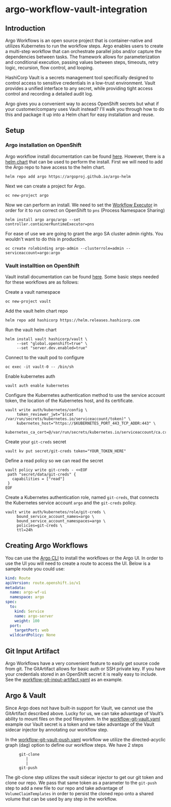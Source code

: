 # argo-workflow-vault-integration

## Introduction
Argo Workflows is an open source project that is container-native and utilizes Kubernetes to run the workflow steps.  Argo enables users to create a multi-step workflow that can orchestrate parallel jobs and/or capture the dependencies between tasks.  The framework allows for parameterization and conditional execution, passing values between steps, timeouts, retry logic, recursion, flow control, and looping.

HashiCorp Vault is a secrets management tool specifically designed to control access to sensitive credentials in a low-trust environment.  Vault provides a unified interface to any secret, while providing tight access control and recording a detailed audit log.

Argo gives you a convenient way to access OpenShift secrets but what if your customer/company uses Vault instead?  I'll walk you through how to do this and package it up into a Helm chart for easy installation and reuse.

## Setup
### Argo installation on OpenShift
Argo workflow install documentation can be found [here](https://argoproj.github.io/argo/installation/).  However, there is a [helm chart](https://github.com/argoproj/argo-helm) that can be used to perform the install.
First we will need to add the Argo repo to have access to the helm chart.
```
helm repo add argo https://argoproj.github.io/argo-helm
```
Next we can create a project for Argo.
```
oc new-project argo
```

Now we can perform an install.  We need to set the [Workflow Executor](https://github.com/argoproj/argo/blob/master/docs/workflow-executors.md) in order for it to run correct on OpenShift to `pns` (Process Namespace Sharing)
```
helm install argo argo/argo --set controller.containerRuntimeExecutor=pns
```

For ease of use we are going to grant the argo SA cluster admin rights.  You wouldn't want to do this in production.
```
oc create rolebinding argo-admin --clusterrole=admin --serviceaccount=argo:argo
```

### Vault installtion on OpenShift
Vault install documentation can be found [here](https://learn.hashicorp.com/tutorials/vault/kubernetes-openshift?in=vault/kubernetes).  Some basic steps needed for these workflows are as follows:

Create a vault namespace
```
oc new-project vault
```

Add the vault helm chart repo
```
helm repo add hashicorp https://helm.releases.hashicorp.com
```

Run the vault helm chart
```
helm install vault hashicorp/vault \
     --set "global.openshift=true" \
     --set "server.dev.enabled=true"
```

Connect to the vault pod to configure
```
oc exec -it vault-0 -- /bin/sh
```

Enable kubernetes auth
```
vault auth enable kubernetes
```

Configure the Kubernetes authentication method to use the service account token, the location of the Kubernetes host, and its certificate.
```
vault write auth/kubernetes/config \
     token_reviewer_jwt="$(cat /var/run/secrets/kubernetes.io/serviceaccount/token)" \
     kubernetes_host="https://$KUBERNETES_PORT_443_TCP_ADDR:443" \
  kubernetes_ca_cert=@/var/run/secrets/kubernetes.io/serviceaccount/ca.crt
```

Create your `git-creds` secret
```
vault kv put secret/git-creds token="YOUR_TOKEN_HERE"
```

Define a read policy so we can read the secret
```
vault policy write git-creds - <<EOF
 path "secret/data/git-creds" {
   capabilities = ["read"]
 }
EOF
```

Create a Kubernetes authentication role, named `git-creds`, that connects the Kubernetes service account `argo` and the `git-creds` policy.
```
vault write auth/kubernetes/role/git-creds \
     bound_service_account_names=argo \
     bound_service_account_namespaces=argo \
     policies=git-creds \
     ttl=24h
```

## Creating Argo Workflows
You can use the [Argo CLI](https://argoproj.github.io/argo/cli/) to install the workflows or the Argo UI.  In order to use the UI you will need to create a route to access the UI.  Below is a sample route you could use:
```yaml
kind: Route
apiVersion: route.openshift.io/v1
metadata:
  name: argo-wf-ui
  namespace: argo
spec:
  to:
    kind: Service
    name: argo-server
    weight: 100
  port:
    targetPort: web
  wildcardPolicy: None
```

## Git Input Artifact
 Argo Workflows have a very convenient feature to easily get source code from git.  The GitArtifact allows for basic auth or SSH private key.  If you have your credentials stored in an OpenShift secret it is really easy to include.  See the [workflow-git-input-artifact.yaml](workflow-git-input-artifact.yaml) as an example.

 ## Argo & Vault
Since Argo does not have built-in support for Vault, we cannot use the GitArtifact described above.  Lucky for us, we can take advantage of Vault’s ability to mount files on the pod filesystem.  In the [workflow-git-vault.yaml](workflow-git-vault.yaml) example our Vault secret is a token and we take advantage of the Vault sidecar injector by annotating our workflow step.

In the [workflow-git-vault-push.yaml](workflow-git-vault-push.yaml) workflow we utilize the directed-acyclic graph (dag) option to define our workflow steps.  We have 2 steps 
```
      git-clone
         |
         |
      git-push
```
The git-clone step utilizes the vault sidecar injector to get our git token and clone our repo.  We pass that same token as a parameter to the `git-push` step to add a new file to our repo and take advantage of `VolumeClaimTemplates` in order to persist the cloned repo onto a shared volume that can be used by any step in the workflow.
